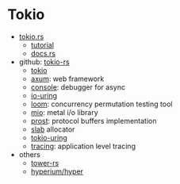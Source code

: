 # Tokio

- [tokio.rs](https://tokio.rs/)
  - [tutorial](https://tokio.rs/tokio/tutorial)
  - [docs.rs](https://docs.rs/tokio/latest/tokio/)
- github: [tokio-rs](https://github.com/tokio-rs)
  - [tokio](https://github.com/tokio-rs/tokio)
  - [axum](https://github.com/tokio-rs/axum): web framework
  - [console](https://github.com/tokio-rs/console): debugger for async
  - [io-uring](https://github.com/tokio-rs/io-uring)
  - [loom](https://github.com/tokio-rs/loom): concurrency permutation testing tool
  - [mio](https://github.com/tokio-rs/mio): metal i/o library
  - [prost](https://github.com/tokio-rs/prost): protocol buffers implementation
  - [slab](https://github.com/tokio-rs/slab) allocator
  - [tokio-uring](https://github.com/tokio-rs/tokio-uring)
  - [tracing](https://github.com/tokio-rs/tracing): application level tracing
- others
  - [tower-rs](https://github.com/tower-rs)
  - [hyperium/hyper](https://github.com/hyperium/hyper)

